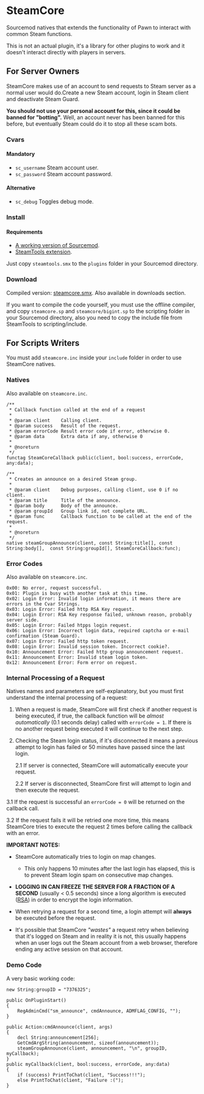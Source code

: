 # SteamCore

Sourcemod natives that extends the functionality of Pawn to interact with common Steam functions.

This is not an actual plugin, it's a library for other plugins to work and it doesn't interact directly with players in servers.

## For Server Owners
SteamCore makes use of an account to send requests to Steam server as a normal user would do.Create a new Steam account, login in Steam client and deactivate Steam Guard. 

**You should not use your personal account for this, since it could be banned for "botting".** Well, an account never has been banned for this before, but eventually Steam could do it to stop all these scam bots.

### Cvars
#### Mandatory
* `sc_username` Steam account user.  
* `sc_password` Steam account password.

#### Alternative
* `sc_debug` Toggles debug mode.

### Install
#### Requirements
* [A working version of Sourcemod](http://www.sourcemod.net/downloads.php).
* [SteamTools extension](https://forums.alliedmods.net/showthread.php?t=170630).

Just copy `steamtools.smx` to the `plugins` folder in your Sourcemod directory.

### Download
Compiled version: [steamcore.smx][1]. Also available in downloads section.

[1]: https://bitbucket.org/Polvora/steamcore/downloads/steamcore.smx

If you want to compile the code yourself, you must use the offline compiler, and copy `steamcore.sp` and `steamcore/bigint.sp` to the scripting folder in your Sourcemod directory, also you need to copy the include file from SteamTools to scripting/include.

## For Scripts Writers
You must add `steamcore.inc` inside your `include` folder in order to use SteamCore natives.

### Natives
Also available on `steamcore.inc`.

	/**
	 * Callback function called at the end of a request
	 * 
	 * @param client 	Calling client.
	 * @param success	Result of the request.
	 * @param errorCode	Result error code if error, otherwise 0.
	 * @param data		Extra data if any, otherwise 0
	 * 
	 * @noreturn
	 */
	functag SteamCoreCallback public(client, bool:success, errorCode, any:data);

	/**
	 * Creates an announce on a desired Steam group. 
	 *
	 * @param client 	Debug purposes, calling client, use 0 if no client.
	 * @param title		Title of the announce.
	 * @param body		Body of the announce.
	 * @param groupId	Group link id, not complete URL.
	 * @param func		Callback function to be called at the end of the request.
	 * 
	 * @noreturn
	 */
	native steamGroupAnnounce(client, const String:title[], const String:body[],  const String:groupId[], SteamCoreCallback:func);

### Error Codes
Also available on `steamcore.inc`.

	0x00: No error, request successful.
	0x01: Plugin is busy with another task at this time.
	0x02: Login Error: Invalid login information, it means there are errors in the Cvar Strings.
	0x03: Login Error: Failed http RSA Key request.
	0x04: Login Error: RSA Key response failed, unknown reason, probably server side.
	0x05: Login Error: Failed htpps login request.
	0x06: Login Error: Incorrect login data, required captcha or e-mail confirmation (Steam Guard).
	0x07: Login Error: Failed http token request.
	0x08: Login Error: Invalid session token. Incorrect cookie?.
	0x10: Announcement Error: Failed http group announcement request.
	0x11: Announcement Error: Invalid steam login token.
	0x12: Announcement Error: Form error on request.

### Internal Processing of a Request
Natives names and parameters are self-explanatory, but you must first understand the internal processing of a request:

1. When a request is made, SteamCore will first check if another request is being executed, if true, the callback function will be _almost automatically_ (0.1 seconds delay) called with `errorCode = 1`. If there is no another request being executed it will continue to the next step.

2. Checking the Steam login status, if it's disconnected it means a previous attempt to login has failed or 50 minutes have passed since the last login. 

    2.1 If server is connected, SteamCore will automatically execute your request.

    2.2 If server is disconnected, SteamCore first will attempt to login and then execute the request.

3.1 If the request is successful an `errorCode = 0` will be returned on the callback call.

3.2 If the request fails it will be retried one more time, this means SteamCore tries to execute the request 2 times before calling the callback with an error.

**IMPORTANT NOTES:**

* SteamCore automatically tries to login on map changes.
    * This only happens 10 minutes after the last login has elapsed, this is to prevent Steam login spam on consecutive map changes.

*  **LOGGING IN CAN FREEZE THE SERVER FOR A FRACTION OF A SECOND** (usually < 0.5 seconds) since a long algorithm is executed ([RSA](http://en.wikipedia.org/wiki/RSA_(cryptosystem))) in order to encrypt the login information.

* When retrying a request for a second time, a login attempt will  **always** be executed before the request.

* It's possible that SteamCore _"wastes"_ a request retry when believing that it's logged on Steam and in reality it is not, this usually happens when an user logs out the Steam account from a web browser, therefore ending any active session on that account.

### Demo Code
A very basic working code:

    new String:groupID = "7376325";
    
    public OnPluginStart()
    {
        RegAdminCmd("sm_announce", cmdAnnounce, ADMFLAG_CONFIG, "");
    }

    public Action:cmdAnnounce(client, args)
    {
        decl String:announcement[256];
        GetCmdArgString(announcement, sizeof(announcement));
        steamGroupAnnounce(client, announcement, "\n", groupID, myCallback);
    }
    public myCallback(client, bool:success, errorCode, any:data)
    {
        if (success) PrintToChat(client, "Success!!!");
        else PrintToChat(client, "Failure :(");
    }